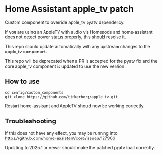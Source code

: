 # Home Assistant apple_tv patch

Custom component to override apple_tv pyatv dependency.

If you are using an AppleTV with audio via Homepods and home-assistant does not detect
power status properly, this should resolve it.

This repo should update automatically with any upstream changes to the apple_tv component.

This repo will be deprecated when a PR is accepted for the pyatv fix and the core apple_tv component
is updated to use the new version.

## How to use

    cd config/custom_components
    git clone https://github.com/tinkerborg/apple_tv.git

Restart home-assisant and AppleTV should now be working correctly.

## Troubleshooting

If this does not have any effect, you may be running into https://github.com/home-assistant/core/issues/127966

Updating to 2025.1 or newer should make the patched pyatv load correctly.
